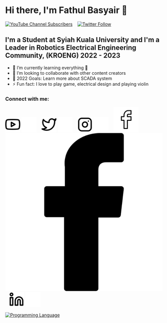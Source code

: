 # Hi there, I'm Fathul Basyair   👋 

[![YouTube Channel Subscribers](https://img.shields.io/youtube/channel/subscribers/UCOeyX0xIJKJaL7x7MELVZTg?logo=youtube&logoColor=red&style=for-the-badge)][youtube]
&nbsp;&nbsp;
[![Twitter Follow](https://img.shields.io/twitter/url?url=https%3A%2F%2Ftwitter.com%2Fintent%2Fuser)](https://twitter.com/intent/follow?original_referer=https://github.com/basyair07&screen_name=basyair07)


## I'm a Student at Syiah Kuala University and I'm a Leader in Robotics Electrical Engineering Community, (KROENG) 2022 - 2023

- 🌱 I’m currently learning everything 🤣
- 👯 I’m looking to collaborate with other content creators
- 🥅 2022 Goals: Learn more about SCADA system
- ⚡ Fun fact: I love to play game, electrical design and playing violin

### Connect with me:

[![website](./img/youtube-light.svg)](https://www.youtube.com/channel/UCOeyX0xIJKJaL7x7MELVZTg#gh-light-mode-only)
[![website](./img/youtube-dark.svg)](https://www.youtube.com/channel/UCOeyX0xIJKJaL7x7MELVZTg#gh-dark-mode-only)
&nbsp;&nbsp;
[![website](./img/twitter-light.svg)](https://twitter.com/basyair07#gh-light-mode-only)
[![website](./img/twitter-dark.svg)](https://twitter.com/basyair07#gh-dark-mode-only)
&nbsp;&nbsp;
[![website](./img/instagram-light.svg)](https://instagram.com/kanzaki_ahul#gh-light-mode-only)
[![website](./img/instagram-dark.svg)](https://instagram.com/kanzaki_ahul#gh-dark-mode-only)
&nbsp;&nbsp;
[![website](./img/facebook-light.svg)](https://facebook.com/basyair.fathul07#gh-light-mode-only)
[![website](./img/facebook-dark.svg)](https://facebook.com/basyair.fathul07#gh-dark-mode-only)
&nbsp;&nbsp;
[![website](./img/linkedin-light.svg)](https://www.linkedin.com/in/fathul-basyair07#gh-light-mode-only)
[![website](./img/linkedin-dark.svg)](https://www.linkedin.com/in/fathul-basyair07#gh-dark-mode-only)

[twitter]: https://twitter.com/basyair07
[youtube]: https://www.youtube.com/channel/UCOeyX0xIJKJaL7x7MELVZTg
[instagram]: https://instagram.com/kanzaki_ahul
[facebook]: https://web.facebook.com/basyair.fathul07
[linkedin]: https://https://www.linkedin.com/in/fathul-basyair07

[![Programming Language](https://github-readme-stats.vercel.app/api/top-langs/?username=basyair7&show_icons=true&count_private=true&include_all_commits=true&count_private=true&layout=compact&theme=radical)](https://github.com/basyair7)
